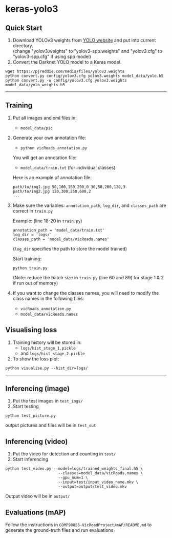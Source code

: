 # keras-yolo3

## Quick Start

1. Download YOLOv3 weights from [YOLO website](http://pjreddie.com/darknet/yolo/) and put into current directory.  
(change "yolov3.weights" to "yolov3-spp.weights" and "yolov3.cfg" to "yolov3-spp.cfg" if using spp model)
2. Convert the Darknet YOLO model to a Keras model.

```
wget https://pjreddie.com/media/files/yolov3.weights
python convert.py config/yolov3.cfg yolov3.weights model_data/yolo.h5
python convert.py -w config/yolov3.cfg yolov3.weights model_data/yolo_weights.h5
```

---

## Training

1. Put all images and xml files in:  
    * `model_data/pic`
2. Generate your own annotation file:
   
    * `python vicRoads_annotation.py`
    
    You will get an annotation file:
    * `model_data/train.txt` (for individual classes)
 
    Here is an example of annotation file:  
    ```
    path/to/img1.jpg 50,100,150,200,0 30,50,200,120,3
    path/to/img2.jpg 120,300,250,600,2
    ...
    ```

3. Make sure the variables: `annotation_path`, `log_dir`, and `classes_path` are correct in `train.py`
    
    Example: (line 18-20 in `train.py`)
    ```
    annotation_path = 'model_data/train.txt'
    log_dir = 'logs/'
    classes_path = 'model_data/vicRoads.names'
    ```
    (`log_dir` specifies the path to store the model trained)

    Start training:
    ```
    python train.py
    ```
    (Note: reduce the batch size in `train.py` (line 60 and 89) for stage 1 & 2 if run out of memory)

4. If you want to change the classes names, you will need to modify the class names in the following files:  
   
   * `vicRoads_annotation.py`
   * `model_data/vicRoads.names`


## Visualising loss
1. Training history will be stored in: 
   * `logs/hist_stage_1.pickle`
   * and `logs/hist_stage_2.pickle`
2. To show the loss plot:
```
python visualise.py --hist_dir=logs/
```
---

## Inferencing (image)
1. Put the test images in `test_imgs/`
2. Start testing
```
python test_picture.py

```
output pictures and files will be in `test_out`


## Inferencing (video)
1. Put the video for detection and counting in `test/`
2. Start inferencing
```
python test_video.py --model=logs/trained_weights_final.h5 \
                       --classes=model_data/vicRoads.names \
                       --gpu_num=1 \
                       --input=test/input_video_name.mkv \
                       --output=output/test_video.mkv
```
Output video will be in `output/`



## Evaluations (mAP)
Follow the instructions in `COMP90055-VicRoadProject/mAP/README.md` to generate the ground-truth files and run evaluations  

